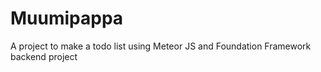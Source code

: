 # Muumipappa
A project to make a todo list using Meteor JS and Foundation Framework
backend project
